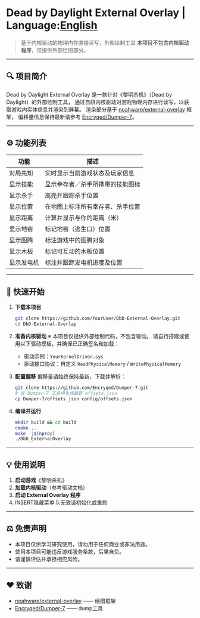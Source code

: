 # Dead by Daylight External Overlay  |  Language:[English](#english-introduction)

> 基于内核驱动的物理内存直接读写，外部绘制工具
> **本项目不包含内核驱动程序**，仅提供外部绘图部分。

---

## 🔍 项目简介

Dead by Daylight External Overlay 是一款针对《黎明杀机》（Dead by Daylight）的外部绘制工具，
通过自研内核驱动对游戏物理内存进行读写，以获取游戏内实体信息并渲染到屏幕。
渲染部分基于 [noahware/external-overlay](https://github.com/noahware/external-overlay) 框架，
偏移量信息保持最新请参考 [Encryqed/Dumper-7](https://github.com/Encryqed/Dumper-7)。

---

## ⚙️ 功能列表

| 功能    | 描述               |
| ----- | ---------------- |
| 对局先知  | 实时显示当前游戏状态及玩家信息  |
| 显示技能  | 显示幸存者／杀手所携带的技能图标 |
| 显示杀手  | 高亮并跟踪杀手位置        |
| 显示位置  | 在地图上标注所有幸存者、杀手位置 |
| 显示距离  | 计算并显示与你的距离（米）    |
| 显示地窖  | 标记地窖（逃生口）位置      |
| 显示图腾  | 标注游戏中的图腾对象       |
| 显示木板  | 标记可互动的木板位置       |
| 显示发电机 | 标注并跟踪发电机进度及位置    |

---

## 🚀 快速开始

1. **下载本项目**

   ```bash
   git clone https://github.com/YourUser/DbD-External-Overlay.git
   cd DbD-External-Overlay
   ```

2. **准备内核驱动**
   ※ 本项目仅提供外部绘制代码，不包含驱动。
   请自行搭建或使用以下驱动模板，并确保已正确签名和加载：

   * 驱动示例：`YourKernelDriver.sys`
   * 驱动接口协议：自定义 `ReadPhysicalMemory` / `WritePhysicalMemory`

3. **配置偏移**
   偏移量请始终保持最新，下载并解析：

   ```bash
   git clone https://github.com/Encryqed/Dumper-7.git
   # 在 Dumper-7 工具中生成最新 offsets.json
   cp Dumper-7/offsets.json config/offsets.json
   ```

4. **编译并运行**

   ```bash
   mkdir build && cd build
   cmake ..
   make -j$(nproc)
   ./DbD_ExternalOverlay
   ```

---


## 💡 使用说明

1. **启动游戏**《黎明杀机》
2. **加载内核驱动**（参考驱动文档）
3. **启动 External Overlay 程序**
4. INSERT隐藏菜单
5.无效请初始化或重启

---

## ⚖️ 免责声明

* 本项目仅供学习研究使用，请勿用于任何商业或非法用途。
* 使用本项目可能违反游戏服务条款，后果自负。
* 请谨慎评估并承担相应风险。

---

## ❤️ 致谢

* [noahware/external-overlay](https://github.com/noahware/external-overlay) —— 绘图框架
* [Encryqed/Dumper-7](https://github.com/Encryqed/Dumper-7) —— dump工具

